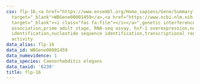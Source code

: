 ```yaml
---
csv: flp-16,<a href="https://www.ensembl.org/Homo_sapiens/Gene/Summary?db=core;g=WBGene00001459"
  target="_blank">WBGene00001459</a>,<a href="https://www.ncbi.nlm.nih.gov/pubmed/30894454"
  target="_blank"><i class="fas fa-file"></i></a>",genetic interference,functional
  association,prime adult stage, RNA-seq assay, hsf-1 overexpression,nucleotide sequence
  identification,nucleotide sequence identification,transcriptional regulation,up-regulates
  activity
data_alias: flp-16
data_id: WBGene00001459
data_numevidence: 1
data_species: Caenorhabditis elegans
data_taxid: '6239'
title: flp-16
---
```

